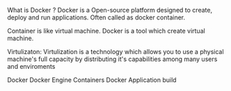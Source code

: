 What is Docker ?
Docker is a Open-source platform designed to create, deploy and run applications. Often called as docker container.

Container is like virtual machine. Docker is a tool which create virtual machine.

Virtulizaton: Virtulization is a technology which allows you to use a physical machine's full capacity by distributing it's capabilities among many users and enviroments

Docker 
Docker Engine
Containers 
Docker Application build

